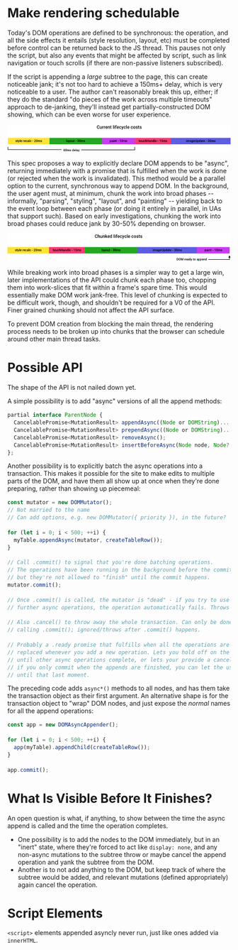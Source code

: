 # Make rendering schedulable

Today's DOM operations are defined to be synchronous:
the operation, and all the side effects it entails
(style resolution, layout, etc)
must be completed before control can be returned back to the JS thread.
This pauses not only the script,
but also any events that might be affected by script,
such as link navigation or touch scrolls
(if there are non-passive listeners subscribed).

If the script is appending a *large* subtree to the page,
this can create noticeable jank;
it's not too hard to achieve a 150ms+ delay,
which is very noticeable to a user.
The author can't reasonably break this up, either;
if they do the standard "do pieces of the work across multiple timeouts" approach to de-janking,
they'll instead get partially-constructed DOM showing,
which can be even worse for user experience.

![synchronous rendering lifecycle](sync-lifecycle.png)

This spec proposes a way to explicitly declare DOM appends to be "async",
returning immediately with a promise that is fulfilled when the work is done
(or rejected when the work is invalidated). This method would be a parallel option
to the current, synchronous way to append DOM. 
In the background, the user agent must,
at minimum,
chunk the work into broad phases --
informally, "parsing", "styling", "layout", and "painting" --
yielding back to the event loop between each phase
(or doing it entirely in parallel, in UAs that support such).
Based on early investigations, chunking the work into broad phases could reduce jank
by 30-50% depending on browser.

![asynchronous rendering lifecycle](async-lifecycle.png)

While breaking work into broad phases is a simpler way to get a large win,
later implementations of the API could chunk each phase too,
chopping them into work-slices that fit within a frame's spare time. This would essentially 
make DOM work jank-free. This level of chunking is expected to be difficult work, though,
and shouldn't be required for a V0 of the API. Finer grained chunking should not affect the API
surface.

To prevent DOM creation from blocking the main thread, the rendering process needs to be broken up into chunks that the browser can schedule around other main thread tasks.


# Possible API

The shape of the API is not nailed down yet.

A simple possibility is to add "async" versions of all the append methods:

```javascript
partial interface ParentNode {
  CancelablePromise<MutationResult> appendAsync((Node or DOMString)... nodes);
  CancelablePromise<MutationResult> prependAsync((Node or DOMString)... nodes);
  CancelablePromise<MutationResult> removeAsync();
  CancelablePromise<MutationResult> insertBeforeAsync(Node node, Node? child);
};
```

Another possibility is to explicitly batch the async operations into a transaction.
This makes it possible for the site to make edits to multiple parts of the DOM,
and have them all show up at once when they're done preparing,
rather than showing up piecemeal:

```javascript
const mutator = new DOMMutator();
// Not married to the name
// Can add options, e.g. new DOMMutator({ priority }), in the future?

for (let i = 0; i < 500; ++i) {
  myTable.appendAsync(mutator, createTableRow());
}

// Call .commit() to signal that you're done batching operations.
// The operations have been running in the background before the commit,
// but they're not allowed to "finish" until the commit happens.
mutator.commit();

// Once .commit() is called, the mutator is "dead" - if you try to use it in any
// further async operations, the operation automatically fails. Throws error?

// Also .cancel() to throw away the whole transaction. Can only be done before
// calling .commit(); ignored/throws after .commit() happens.

// Probably a .ready promise that fulfills when all the operations are complete;
// replaced whenever you add a new operation. Lets you hold off on the .commit()
// until other async operations complete, or lets your provide a cancellation window --
// if you only commit when the appends are finished, you can let the user cancel
// until that last moment.
```

The preceding code adds `async*()` methods to all nodes,
and has them take the transaction object as their first argument.
An alternative shape is for the transaction object to "wrap" DOM nodes,
and just expose the *normal* names for all the append operations:

```javascript
const app = new DOMAsyncAppender();

for (let i = 0; i < 500; ++i) {
  app(myTable).appendChild(createTableRow());
}

app.commit();
```

# What Is Visible Before It Finishes?

An open question is what, if anything, to show between the time the async append is called and the time the operation completes.

* One possibility is to add the nodes to the DOM immediately, but in an "inert" state,
	where they're forced to act like `display: none`,
	and any non-async mutations to the subtree throw
	or maybe cancel the append operation and yank the subtree from the DOM.
* Another is to not add anything to the DOM,
	but keep track of where the subtree would be added,
	and relevant mutations (defined appropriately) again cancel the operation.

# Script Elements

`<script>` elements appended asyncly never run,
just like ones added via `innerHTML`.
